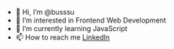 - 👋 Hi, I’m @busssu
- 👀 I’m interested in Frontend Web Development
- 🌱 I’m currently learning JavaScript
- 📫 How to reach me [LinkedIn](www.linkedin.com/in/busrabiner)

<!---
busssu/busssu is a ✨ special ✨ repository because its `README.md` (this file) appears on your GitHub profile.
You can click the Preview link to take a look at your changes.
--->
